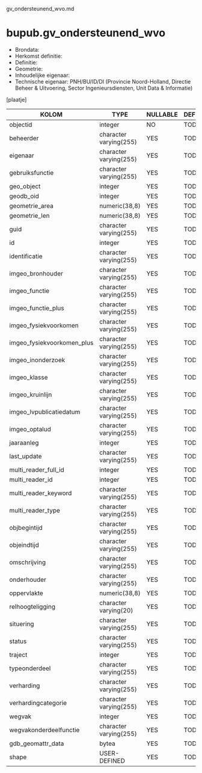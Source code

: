 gv_ondersteunend_wvo.md

# bupub.gv_ondersteunend_wvo


* Brondata: 
* Herkomst definitie: 
* Definitie: 
* Geometrie: 
* Inhoudelijke eigenaar: 
* Technische eigenaar: PNH/BU/ID/DI (Provincie Noord-Holland, Directie Beheer & Uitvoering, Sector Ingenieursdiensten, Unit Data & Informatie)

[plaatje]


|KOLOM                            |TYPE                       |NULLABLE|DEFINITIE|
|------                           |----                       |-----   |-----    |
|objectid                         |integer                    |NO      |TODO|
|beheerder                        |character varying(255)     |YES     |TODO|
|eigenaar                         |character varying(255)     |YES     |TODO|
|gebruiksfunctie                  |character varying(255)     |YES     |TODO|
|geo_object                       |integer                    |YES     |TODO|
|geodb_oid                        |integer                    |YES     |TODO|
|geometrie_area                   |numeric(38,8)              |YES     |TODO|
|geometrie_len                    |numeric(38,8)              |YES     |TODO|
|guid                             |character varying(255)     |YES     |TODO|
|id                               |integer                    |YES     |TODO|
|identificatie                    |character varying(255)     |YES     |TODO|
|imgeo_bronhouder                 |character varying(255)     |YES     |TODO|
|imgeo_functie                    |character varying(255)     |YES     |TODO|
|imgeo_functie_plus               |character varying(255)     |YES     |TODO|
|imgeo_fysiekvoorkomen            |character varying(255)     |YES     |TODO|
|imgeo_fysiekvoorkomen_plus       |character varying(255)     |YES     |TODO|
|imgeo_inonderzoek                |character varying(255)     |YES     |TODO|
|imgeo_klasse                     |character varying(255)     |YES     |TODO|
|imgeo_kruinlijn                  |character varying(255)     |YES     |TODO|
|imgeo_lvpublicatiedatum          |character varying(255)     |YES     |TODO|
|imgeo_optalud                    |character varying(255)     |YES     |TODO|
|jaaraanleg                       |integer                    |YES     |TODO|
|last_update                      |character varying(255)     |YES     |TODO|
|multi_reader_full_id             |integer                    |YES     |TODO|
|multi_reader_id                  |integer                    |YES     |TODO|
|multi_reader_keyword             |character varying(255)     |YES     |TODO|
|multi_reader_type                |character varying(255)     |YES     |TODO|
|objbegintijd                     |character varying(255)     |YES     |TODO|
|objeindtijd                      |character varying(255)     |YES     |TODO|
|omschrijving                     |character varying(255)     |YES     |TODO|
|onderhouder                      |character varying(255)     |YES     |TODO|
|oppervlakte                      |numeric(38,8)              |YES     |TODO|
|relhoogteligging                 |character varying(20)      |YES     |TODO|
|situering                        |character varying(255)     |YES     |TODO|
|status                           |character varying(255)     |YES     |TODO|
|traject                          |integer                    |YES     |TODO|
|typeonderdeel                    |character varying(255)     |YES     |TODO|
|verharding                       |character varying(255)     |YES     |TODO|
|verhardingcategorie              |character varying(255)     |YES     |TODO|
|wegvak                           |integer                    |YES     |TODO|
|wegvakonderdeelfunctie           |character varying(255)     |YES     |TODO|
|gdb_geomattr_data                |bytea                      |YES     |TODO|
|shape                            |USER-DEFINED               |YES     |TODO|
